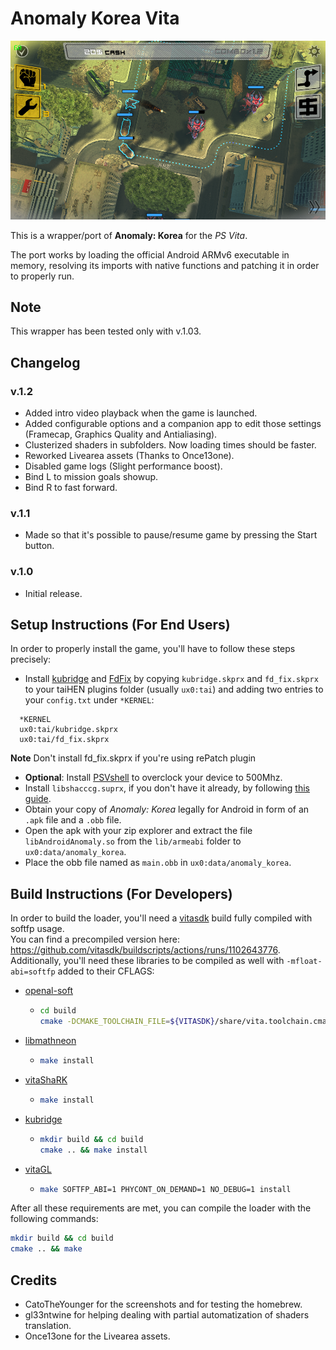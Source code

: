 # Anomaly Korea Vita

<p align="center"><img src="./screenshots/game.png"></p>

This is a wrapper/port of <b>Anomaly: Korea</b> for the *PS Vita*.

The port works by loading the official Android ARMv6 executable in memory, resolving its imports with native functions and patching it in order to properly run.

## Note

This wrapper has been tested only with v.1.03.

## Changelog

### v.1.2

- Added intro video playback when the game is launched.
- Added configurable options and a companion app to edit those settings (Framecap, Graphics Quality and Antialiasing).
- Clusterized shaders in subfolders. Now loading times should be faster.
- Reworked Livearea assets (Thanks to Once13one).
- Disabled game logs (Slight performance boost).
- Bind L to mission goals showup.
- Bind R to fast forward.

### v.1.1

- Made so that it's possible to pause/resume game by pressing the Start button.

### v.1.0

- Initial release.

## Setup Instructions (For End Users)

In order to properly install the game, you'll have to follow these steps precisely:

- Install [kubridge](https://github.com/TheOfficialFloW/kubridge/releases/) and [FdFix](https://github.com/TheOfficialFloW/FdFix/releases/) by copying `kubridge.skprx` and `fd_fix.skprx` to your taiHEN plugins folder (usually `ux0:tai`) and adding two entries to your `config.txt` under `*KERNEL`:
  
```
  *KERNEL
  ux0:tai/kubridge.skprx
  ux0:tai/fd_fix.skprx
```

**Note** Don't install fd_fix.skprx if you're using rePatch plugin

- **Optional**: Install [PSVshell](https://github.com/Electry/PSVshell/releases) to overclock your device to 500Mhz.
- Install `libshacccg.suprx`, if you don't have it already, by following [this guide](https://samilops2.gitbook.io/vita-troubleshooting-guide/shader-compiler/extract-libshacccg.suprx).
- Obtain your copy of *Anomaly: Korea* legally for Android in form of an `.apk` file and a `.obb` file.
- Open the apk with your zip explorer and extract the file `libAndroidAnomaly.so` from the `lib/armeabi` folder to `ux0:data/anomaly_korea`. 
- Place the obb file named as `main.obb` in `ux0:data/anomaly_korea`.

## Build Instructions (For Developers)

In order to build the loader, you'll need a [vitasdk](https://github.com/vitasdk) build fully compiled with softfp usage.  
You can find a precompiled version here: https://github.com/vitasdk/buildscripts/actions/runs/1102643776.  
Additionally, you'll need these libraries to be compiled as well with `-mfloat-abi=softfp` added to their CFLAGS:

- [openal-soft](https://github.com/isage/openal-soft/tree/vita-1.19.1)

  - ```bash
    cd build
    cmake -DCMAKE_TOOLCHAIN_FILE=${VITASDK}/share/vita.toolchain.cmake -DCMAKE_BUILD_TYPE=Release -DCMAKE_C_FLAGS=-mfloat-abi=softfp .. && make install
    ```

- [libmathneon](https://github.com/Rinnegatamante/math-neon)

  - ```bash
    make install
    ```

- [vitaShaRK](https://github.com/Rinnegatamante/vitaShaRK)

  - ```bash
    make install
    ```

- [kubridge](https://github.com/TheOfficialFloW/kubridge)

  - ```bash
    mkdir build && cd build
    cmake .. && make install
    ```

- [vitaGL](https://github.com/Rinnegatamante/vitaGL)

  - ````bash
    make SOFTFP_ABI=1 PHYCONT_ON_DEMAND=1 NO_DEBUG=1 install
    ````

After all these requirements are met, you can compile the loader with the following commands:

```bash
mkdir build && cd build
cmake .. && make
```

## Credits

- CatoTheYounger for the screenshots and for testing the homebrew.
- gl33ntwine for helping dealing with partial automatization of shaders translation.
- Once13one for the Livearea assets.

